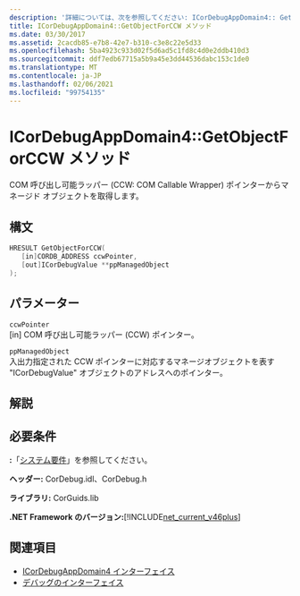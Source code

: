 ```yaml
---
description: '詳細については、次を参照してください: ICorDebugAppDomain4:: GetObjectForCCW メソッド'
title: ICorDebugAppDomain4::GetObjectForCCW メソッド
ms.date: 03/30/2017
ms.assetid: 2cacdb85-e7b8-42e7-b310-c3e8c22e5d33
ms.openlocfilehash: 5ba4923c933d02f5d6ad5c1fd8c4d0e2ddb410d3
ms.sourcegitcommit: ddf7edb67715a5b9a45e3dd44536dabc153c1de0
ms.translationtype: MT
ms.contentlocale: ja-JP
ms.lasthandoff: 02/06/2021
ms.locfileid: "99754135"
---
```

# <a name="icordebugappdomain4getobjectforccw-method"></a>ICorDebugAppDomain4::GetObjectForCCW メソッド

COM 呼び出し可能ラッパー (CCW: COM Callable Wrapper) ポインターからマネージド オブジェクトを取得します。  
  
## <a name="syntax"></a>構文  
  
```cpp  
HRESULT GetObjectForCCW(  
   [in]CORDB_ADDRESS ccwPointer,
   [out]ICorDebugValue **ppManagedObject  
);  
```  
  
## <a name="parameters"></a>パラメーター  

 `ccwPointer`  
 [in] COM 呼び出し可能ラッパー (CCW) ポインター。  
  
 `ppManagedObject`  
 入出力指定された CCW ポインターに対応するマネージオブジェクトを表す "ICorDebugValue" オブジェクトのアドレスへのポインター。  
  
## <a name="remarks"></a>解説  
  
## <a name="requirements"></a>必要条件  

 **:**「[システム要件](../../get-started/system-requirements.md)」を参照してください。  
  
 **ヘッダー:** CorDebug.idl、CorDebug.h  
  
 **ライブラリ:** CorGuids.lib  
  
 **.NET Framework のバージョン:**[!INCLUDE[net_current_v46plus](../../../../includes/net-current-v46plus-md.md)]  
  
## <a name="see-also"></a>関連項目

- [ICorDebugAppDomain4 インターフェイス](icordebugappdomain4-interface.md)
- [デバッグのインターフェイス](debugging-interfaces.md)
